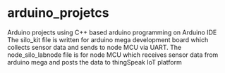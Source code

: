 # arduino_projetcs
Arduino projects using C++ based arduino programming on Arduino IDE
The silo_kit file is written for arduino mega development board which collects sensor data and sends to node MCU via UART.
The node_silo_labnode file is for node MCU which receives sensor data from arduino mega and posts the data to thingSpeak IoT platform
